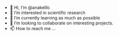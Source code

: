 - 👋 Hi, I’m @anakelllc
- 👀 I’m interested in scientific research
- 🌱 I’m currently learning as much as possible
- 💞️ I’m looking to collaborate on interesting projects.
- 📫 How to reach me ...

<!---
anakelllc/anakelllc is a ✨ special ✨ repository because its `README.md` (this file) appears on your GitHub profile.
You can click the Preview link to take a look at your changes.
--->

